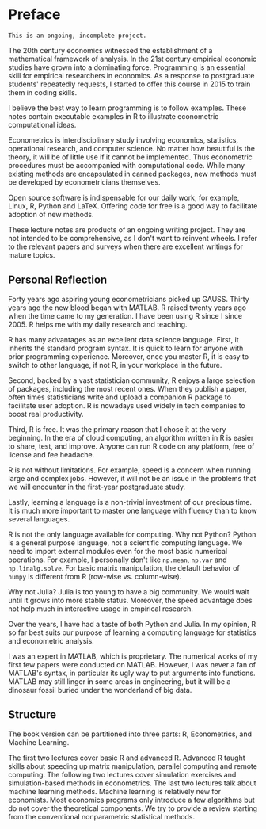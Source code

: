 # Preface

```{warning}
This is an ongoing, incomplete project.
```

The 20th century economics witnessed the establishment of a mathematical framework of analysis. In the 21st century empirical economic studies have grown into a  dominating force.
Programming is an essential skill for empirical researchers in economics.
As a response to postgraduate students' repeatedly requests, I started to offer this course in 2015 to train them in coding skills.

I believe the best way to learn programming is to follow examples. These notes contain executable examples in R to illustrate econometric computational ideas.

Econometrics is interdisciplinary study involving economics, statistics, operational research, and computer science. No matter how beautiful is the theory,
it will be of little use if it cannot be implemented. Thus econometric procedures must be accompanied with computational code. While many existing methods
are encapsulated in canned packages, new methods must be developed by econometricians themselves.

Open source software is indispensable for our daily work, for example, Linux, R, Python and LaTeX.
Offering code for free is a good way to facilitate adoption of new methods.

These lecture notes are products of an ongoing writing project.
They are not intended to be comprehensive, as I don't want to reinvent wheels.
I refer to the relevant papers and surveys when there are excellent writings for mature topics.

## Personal Reflection

Forty years ago aspiring young econometricians picked up GAUSS.
Thirty years ago the new blood began with MATLAB.
R raised twenty years ago when the time came to my generation.
I have been using R since I since 2005.
R helps me with my daily research and teaching.

R has many advantages as an excellent data science language.
First, it inherits the standard program syntax. It is quick to learn for anyone with prior programming experience.
Moreover, once you master R, it is easy to switch to other language, if not R, in your workplace in the future.

Second, backed by a vast statistician community, R enjoys a large selection of packages, including the most recent ones.
When they publish a paper, often times statisticians write and upload a companion R package to facilitate user adoption.
R is nowadays used widely in tech companies to boost real productivity.

Third, R is free.
It was the primary reason that I chose it at the very beginning.
In the era of cloud computing, an algorithm written in R is easier to share, test, and improve.
Anyone can run R code on any platform, free of license and fee headache.

R is not without limitations. For example, speed is a concern when running large and complex jobs.
However, it will not be an issue in the problems that we will encounter in the first-year postgraduate study.

Lastly, learning a language is a non-trivial investment of our precious time.
It is much more important to master one language with fluency than to know several languages.

R is not the only language available for computing. Why not Python?
Python is a general purpose language, not a scientific computing language.
We need to import external modules even for the most basic numerical operations.
For example, I personally don't like `np.mean`, `np.var` and `np.linalg.solve`.
For basic matrix manipulation, the default behavior of `numpy` is different from R (row-wise vs. column-wise).

Why not Julia? Julia is too young to have a big community.
We would wait until it grows into more stable status.
Moreover, the speed advantage does not help much in interactive usage in empirical research.

Over the years, I have had a taste of both Python and Julia.
In my opinion, R so far best suits our purpose of learning a computing language for statistics and econometric analysis.

I was an expert in MATLAB, which is proprietary. The numerical works of  my first few papers were conducted on MATLAB. However, I was never a fan of MATLAB's syntax, in particular its ugly way to put arguments into functions.
MATLAB may still linger in some areas in engineering, but it will be a dinosaur fossil buried under the wonderland of big data.

## Structure

The book version can be partitioned into three parts: R, Econometrics, and Machine Learning.

The first two lectures cover basic R and advanced R. Advanced R taught skills about speeding up matrix manipulation, parallel computing and remote computing.
The following two lectures cover simulation exercises and simulation-based methods in econometrics.
The last two lectures talk about machine learning methods. Machine learning is relatively new for economists. Most economics programs only introduce a few
algorithms but do not cover the theoretical components. We try to provide a review starting from the conventional nonparametric statistical methods.
<!-- 
## Packages

```{r}
install.packages(c("plyr", "foreach", "doParallel",
                   "sampleSelection", "AER", "mcmc",
                   "randomForest", "gbm"))
``` -->
